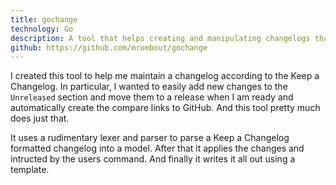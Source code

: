 ```yaml
---
title: gochange
technology: Go
description: A tool that helps creating and manipulating changelogs that comply to the format of Keep a Changelog.
github: https://github.com/mrombout/gochange
---
```


I created this tool to help me maintain a changelog according to the Keep a Changelog.
In particular, I wanted to easily add new changes to the `Unreleased` section and move them to a release when I am ready and automatically create the compare links to GitHub. And this tool pretty much does just that.

It uses a rudimentary lexer and parser to parse a Keep a Changelog formatted changelog into a model.
After that it applies the changes and intructed by the users command.
And finally it writes it all out using a template.

